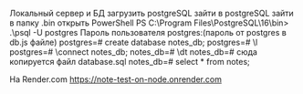 Локальный сервер и БД
загрузить postgreSQL
зайти в postgreSQL
зайти в  папку .bin
открыть PowerShell
PS C:\Program Files\PostgreSQL\16\bin> .\psql -U postgres
Пароль пользователя postgres:(пароль от postgres в db.js файле)
postgres=# create database notes_db;
postgres=# \l
postgres=# \connect notes_db;
notes_db=# \dt
notes_db=#  сюда копируется  файл database.sql
notes_db=# select * from notes;

На Render.com
https://note-test-on-node.onrender.com

